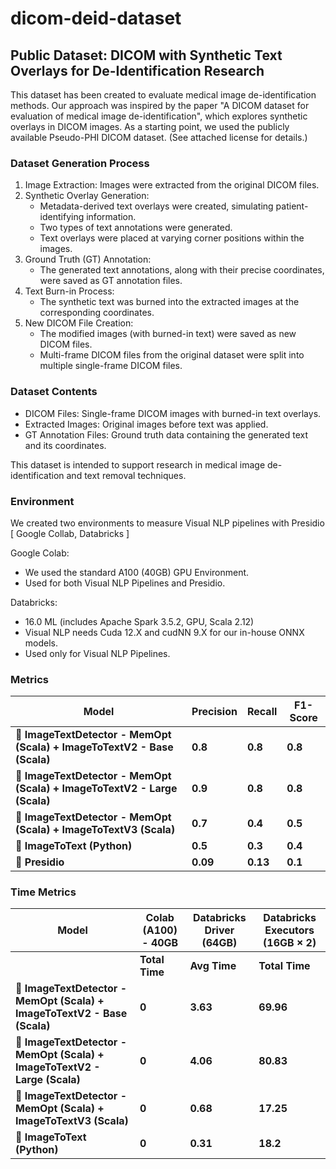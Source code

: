 # dicom-deid-dataset
## Public Dataset: DICOM with Synthetic Text Overlays for De-Identification Research

This dataset has been created to evaluate medical image de-identification methods. Our approach was inspired by the paper "A DICOM dataset for evaluation of medical image de-identification", which explores synthetic overlays in DICOM images. As a starting point, we used the publicly available Pseudo-PHI DICOM dataset. (See attached license for details.)

### Dataset Generation Process
1. Image Extraction: Images were extracted from the original DICOM files.
2. Synthetic Overlay Generation:
    - Metadata-derived text overlays were created, simulating patient-identifying information.
    - Two types of text annotations were generated.
    - Text overlays were placed at varying corner positions within the images.
3. Ground Truth (GT) Annotation:
    - The generated text annotations, along with their precise coordinates, were saved as GT annotation files.
4. Text Burn-in Process:
    - The synthetic text was burned into the extracted images at the corresponding coordinates.
5. New DICOM File Creation:
    - The modified images (with burned-in text) were saved as new DICOM files.
    - Multi-frame DICOM files from the original dataset were split into multiple single-frame DICOM files.
### Dataset Contents
- DICOM Files: Single-frame DICOM images with burned-in text overlays.
- Extracted Images: Original images before text was applied.
- GT Annotation Files: Ground truth data containing the generated text and its coordinates.

This dataset is intended to support research in medical image de-identification and text removal techniques.

### Environment

We created two environments to measure Visual NLP pipelines with Presidio [ Google Collab, Databricks ] 

Google Colab:

- We used the standard A100 (40GB) GPU Environment.
- Used for both Visual NLP Pipelines and Presidio.

Databricks:

 - 16.0 ML (includes Apache Spark 3.5.2, GPU, Scala 2.12)
 - Visual NLP needs Cuda 12.X and cudNN 9.X for our in-house ONNX models.
 - Used only for Visual NLP Pipelines.

### Metrics

| **Model**                                              | **Precision** | **Recall** | **F1-Score** |
|-----------------------------------------------------------|-------------|--------|----------|
| 🚀 **ImageTextDetector - MemOpt (Scala) + ImageToTextV2 - Base (Scala)** | **0.8**     | **0.8** | **0.8**  |
| 🚀 **ImageTextDetector - MemOpt (Scala) + ImageToTextV2 - Large (Scala)** | **0.9**     | **0.8** | **0.8**  |
| 🚀 **ImageTextDetector - MemOpt (Scala) + ImageToTextV3 (Scala)** | **0.7** | **0.4** | **0.5**  |
| 🐍 **ImageToText (Python)**                               | **0.5**     | **0.3** | **0.4**  |
| 🔴 **Presidio**                                           | **0.09**    | **0.13** | **0.1**  |

### Time Metrics 


| **Model**                                                   | **Colab (A100) - 40GB** | **Databricks Driver (64GB)** | **Databricks Executors (16GB × 2)** |
|------------------------------------------------------------|----------------|------------------------|------------------------|
|                                                            | **Total Time** | **Avg Time**           | **Total Time** | **Avg Time** |
| 🚀 **ImageTextDetector - MemOpt (Scala) + ImageToTextV2 - Base (Scala)**  | **0**          | **3.63**               | **69.96**     | **4.66**     | **41.34** | **2.76**  |
| 🚀 **ImageTextDetector - MemOpt (Scala) + ImageToTextV2 - Large (Scala)** | **0**          | **4.06**               | **80.83**     | **5.39**     | **47.94** | **3.2**   |
| 🚀 **ImageTextDetector - MemOpt (Scala) + ImageToTextV3 (Scala)**         | **0**          | **0.68**               | **17.25**     | **1.15**     | **14.95** | **1.0**   |
| 🐍 **ImageToText (Python)**                                   | **0**          | **0.31**               | **18.2**      | **1.21**     | **13.4**  | **0.89**  |
